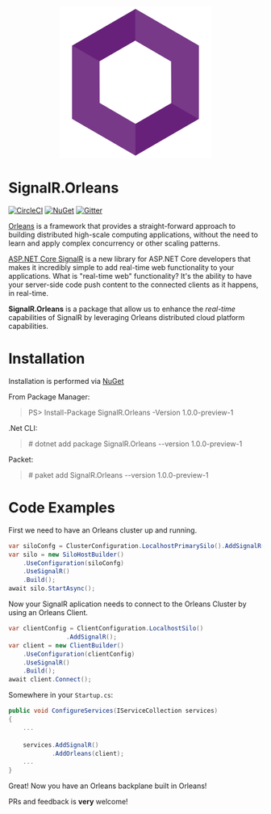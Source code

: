 <p align="center">
  <img src="https://github.com/dotnet/orleans/blob/gh-pages/assets/logo.png" alt="SignalR.Orleans" width="300px"> 
  <h1>SignalR.Orleans</h1>
</p>

[![CircleCI](https://circleci.com/gh/OrleansContrib/SignalR.Orleans/tree/master.svg?style=svg)](https://circleci.com/gh/OrleansContrib/SignalR.Orleans/tree/master)
[![NuGet](https://img.shields.io/nuget/v/SignalR.Orleans.svg?style=flat)](http://www.nuget.org/profiles/SignalR.Orleans)
[![Gitter](https://badges.gitter.im/Join%20Chat.svg)](https://gitter.im/dotnet/orleans?utm_source=badge&utm_medium=badge&utm_campaign=pr-badge)

[Orleans](https://github.com/dotnet/orleans) is a framework that provides a straight-forward approach to building distributed high-scale computing applications, without the need to learn and apply complex concurrency or other scaling patterns. 

[ASP.NET Core SignalR](https://github.com/aspnet/SignalR) is a new library for ASP.NET Core developers that makes it incredibly simple to add real-time web functionality to your applications. What is "real-time web" functionality? It's the ability to have your server-side code push content to the connected clients as it happens, in real-time.

**SignalR.Orleans** is a package that allow us to enhance the _real-time_ capabilities of SignalR by leveraging Orleans distributed cloud platform capabilities.


Installation
============

Installation is performed via [NuGet](https://www.nuget.org/packages/SignalR.Orleans/)

From Package Manager:

> PS> Install-Package SignalR.Orleans -Version 1.0.0-preview-1

.Net CLI:

> \# dotnet add package SignalR.Orleans --version 1.0.0-preview-1

Packet: 

> \# paket add SignalR.Orleans --version 1.0.0-preview-1

Code Examples
=============

First we need to have an Orleans cluster up and running.

```c#
var siloConfg = ClusterConfiguration.LocalhostPrimarySilo().AddSignalR();
var silo = new SiloHostBuilder()
    .UseConfiguration(siloConfg)
    .UseSignalR()
    .Build();
await silo.StartAsync();
```

Now your SignalR aplication needs to connect to the Orleans Cluster by using an Orleans Client.

```c#
var clientConfig = ClientConfiguration.LocalhostSilo()
                .AddSignalR();
var client = new ClientBuilder()
    .UseConfiguration(clientConfig)
    .UseSignalR()
    .Build();
await client.Connect();
```

Somewhere in your `Startup.cs`:

```c#
public void ConfigureServices(IServiceCollection services)
{
    ...

    services.AddSignalR()
            .AddOrleans(client);
    ...
}
```

Great! Now you have an Orleans backplane built in Orleans!

PRs and feedback is **very** welcome!
